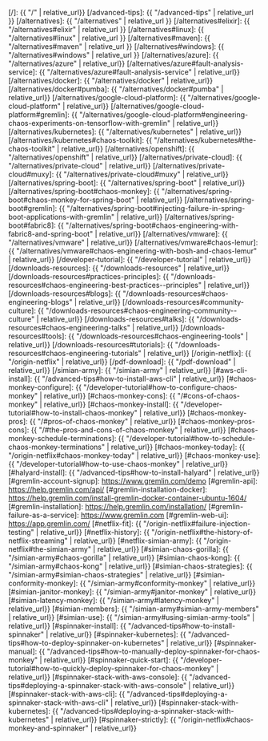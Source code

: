 [/]:                                            {{ "/" | relative_url}}
[/advanced-tips]:                               {{ "/advanced-tips" | relative_url }}
[/alternatives]:                                {{ "/alternatives" | relative_url }}
[/alternatives#elixir]:                         {{ "/alternatives#elixir" | relative_url }}
[/alternatives#linux]:                          {{ "/alternatives#linux" | relative_url }}
[/alternatives#maven]:                        {{ "/alternatives#maven" | relative_url }}
[/alternatives#windows]:                        {{ "/alternatives#windows" | relative_url }}
[/alternatives/azure]:                          {{ "/alternatives/azure" | relative_url}}
[/alternatives/azure#fault-analysis-service]:   {{ "/alternatives/azure#fault-analysis-service" | relative_url}}
[/alternatives/docker]:                         {{ "/alternatives/docker" | relative_url}}
[/alternatives/docker#pumba]:                   {{ "/alternatives/docker#pumba" | relative_url}}
[/alternatives/google-cloud-platform]:          {{ "/alternatives/google-cloud-platform" | relative_url}}
[/alternatives/google-cloud-platform#gremlin]:  {{ "/alternatives/google-cloud-platform#engineering-chaos-experiments-on-tensorflow-with-gremlin" | relative_url}}
[/alternatives/kubernetes]:                     {{ "/alternatives/kubernetes" | relative_url}}
[/alternatives/kubernetes#chaos-toolkit]:       {{ "/alternatives/kubernetes#the-chaos-toolkit" | relative_url}}
[/alternatives/openshift]:                      {{ "/alternatives/openshift" | relative_url}}
[/alternatives/private-cloud]:                  {{ "/alternatives/private-cloud" | relative_url}}
[/alternatives/private-cloud#muxy]:             {{ "/alternatives/private-cloud#muxy" | relative_url}}
[/alternatives/spring-boot]:                    {{ "/alternatives/spring-boot" | relative_url}}
[/alternatives/spring-boot#chaos-monkey]:       {{ "/alternatives/spring-boot#chaos-monkey-for-spring-boot" | relative_url}}
[/alternatives/spring-boot#gremlin]:            {{ "/alternatives/spring-boot#injecting-failure-in-spring-boot-applications-with-gremlin" | relative_url}}
[/alternatives/spring-boot#fabric8]:            {{ "/alternatives/spring-boot#chaos-engineering-with-fabric8-and-spring-boot" | relative_url}}
[/alternatives/vmware]:                         {{ "/alternatives/vmware" | relative_url}}
[/alternatives/vmware#chaos-lemur]:             {{ "/alternatives/vmware#chaos-engineering-with-bosh-and-chaos-lemur" | relative_url}}
[/developer-tutorial]:                          {{ "/developer-tutorial" | relative_url}}
[/downloads-resources]:                         {{ "/downloads-resources" | relative_url}}
[/downloads-resources#practices-principles]:    {{ "/downloads-resources#chaos-engineering-best-practices--principles" | relative_url}}
[/downloads-resources#blogs]:                   {{ "/downloads-resources#chaos-engineering-blogs" | relative_url}}
[/downloads-resources#community-culture]:       {{ "/downloads-resources#chaos-engineering-community--culture" | relative_url}}
[/downloads-resources#talks]:                   {{ "/downloads-resources#chaos-engineering-talks" | relative_url}}
[/downloads-resources#tools]:                   {{ "/downloads-resources#chaos-engineering-tools" | relative_url}}
[/downloads-resources#tutorials]:               {{ "/downloads-resources#chaos-engineering-tutorials" | relative_url}}
[/origin-netflix]:                              {{ "/origin-netflix" | relative_url}}
[/pdf-download]:                                {{ "/pdf-download" | relative_url}}
[/simian-army]:                                 {{ "/simian-army" | relative_url}}
[#aws-cli-install]:                             {{ "/advanced-tips#how-to-install-aws-cli" | relative_url}}
[#chaos-monkey-configure]:                      {{ "/developer-tutorial#how-to-configure-chaos-monkey" | relative_url}}
[#chaos-monkey-cons]:                           {{ "/#cons-of-chaos-monkey" | relative_url}}
[#chaos-monkey-install]:                        {{ "/developer-tutorial#how-to-install-chaos-monkey" | relative_url}}
[#chaos-monkey-pros]:                           {{ "/#pros-of-chaos-monkey" | relative_url}}
[#chaos-monkey-pros-cons]:                      {{ "/#the-pros-and-cons-of-chaos-monkey" | relative_url}}
[#chaos-monkey-schedule-terminations]:          {{ "/developer-tutorial#how-to-schedule-chaos-monkey-terminations" | relative_url}}
[#chaos-monkey-today]:                          {{ "/origin-netflix#chaos-monkey-today" | relative_url}}
[#chaos-monkey-use]:                            {{ "/developer-tutorial#how-to-use-chaos-monkey" | relative_url}}
[#halyard-install]:                             {{ "/advanced-tips#how-to-install-halyard" | relative_url}}
[#gremlin-account-signup]:                      https://www.gremlin.com/demo
[#gremlin-api]:                                 https://help.gremlin.com/api/
[#gremlin-installation-docker]:                 https://help.gremlin.com/install-gremlin-docker-container-ubuntu-1604/
[#gremlin-installation]:                        https://help.gremlin.com/installation/
[#gremlin-failure-as-a-service]:                https://www.gremlin.com
[#gremlin-web-ui]:                              https://app.gremlin.com/
[#netflix-fit]:                                 {{ "/origin-netflix#failure-injection-testing" | relative_url}}
[#netflix-history]:                             {{ "/origin-netflix#the-history-of-netflix-streaming" | relative_url}}
[#netflix-simian-army]:                         {{ "/origin-netflix#the-simian-army" | relative_url}}
[#simian-chaos-gorilla]:                        {{ "/simian-army#chaos-gorilla" | relative_url}}
[#simian-chaos-kong]:                           {{ "/simian-army#chaos-kong" | relative_url}}
[#simian-chaos-strategies]:                     {{ "/simian-army#simian-chaos-strategies" | relative_url}}
[#simian-conformity-monkey]:                    {{ "/simian-army#conformity-monkey" | relative_url}}
[#simian-janitor-monkey]:                       {{ "/simian-army#janitor-monkey" | relative_url}}
[#simian-latency-monkey]:                       {{ "/simian-army#latency-monkey" | relative_url}}
[#simian-members]:                              {{ "/simian-army#simian-army-members" | relative_url}}
[#simian-use]:                                  {{ "/simian-army#using-simian-army-tools" | relative_url}}
[#spinnaker-install]:                           {{ "/advanced-tips#how-to-install-spinnaker" | relative_url}}
[#spinnaker-kubernetes]:                        {{ "/advanced-tips#how-to-deploy-spinnaker-on-kubernetes" | relative_url}}
[#spinnaker-manual]:                            {{ "/advanced-tips#how-to-manually-deploy-spinnaker-for-chaos-monkey" | relative_url}}
[#spinnaker-quick-start]:                       {{ "/developer-tutorial#how-to-quickly-deploy-spinnaker-for-chaos-monkey" | relative_url}}
[#spinnaker-stack-with-aws-console]:            {{ "/advanced-tips#deploying-a-spinnaker-stack-with-aws-console" | relative_url}}
[#spinnaker-stack-with-aws-cli]:                {{ "/advanced-tips#deploying-a-spinnaker-stack-with-aws-cli" | relative_url}}
[#spinnaker-stack-with-kubernetes]:             {{ "/advanced-tips#deploying-a-spinnaker-stack-with-kubernetes" | relative_url}}
[#spinnaker-strictly]:                          {{ "/origin-netflix#chaos-monkey-and-spinnaker" | relative_url}}